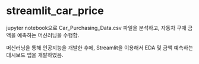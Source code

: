 # streamlit_car_price

jupyter notebook으로 Car_Purchasing_Data.csv 파일을 분석하고,
자동차 구매 금액을 예측하는 머신러닝을 수행함.

머신러닝을 통해 인공지능을 개발한 후에, Streamlit을 이용해서
EDA 및 금액 예측하는 대시보드 앱을 개발하였음.